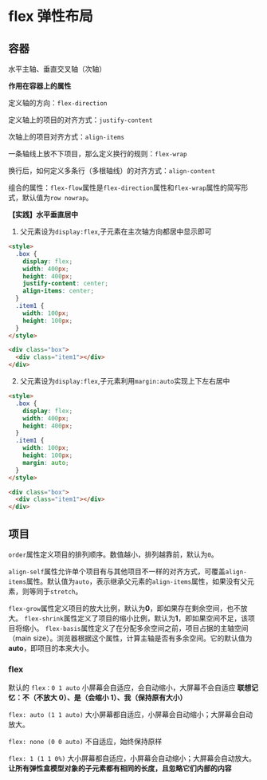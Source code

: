 # flex 弹性布局

## 容器

水平主轴、垂直交叉轴（次轴）

**作用在容器上的属性**

定义轴的方向：`flex-direction`

定义轴上的项目的对齐方式：`justify-content`

次轴上的项目对齐方式：`align-items`

一条轴线上放不下项目，那么定义换行的规则：`flex-wrap`

换行后，如何定义多条行（多根轴线）的对齐方式：`align-content`

组合的属性：`flex-flow`属性是`flex-direction`属性和`flex-wrap`属性的简写形式，默认值为`row nowrap`。

**【实践】水平垂直居中**

1. 父元素设为`display:flex`,子元素在主次轴方向都居中显示即可

```html
<style>
  .box {
    display: flex;
    width: 400px;
    height: 400px;
    justify-content: center;
    align-items: center;
  }
  .item1 {
    width: 100px;
    height: 100px;
  }
</style>

<div class="box">
  <div class="item1"></div>
</div>
```

2. 父元素设为`display:flex`,子元素利用`margin:auto`实现上下左右居中

```html
<style>
  .box {
    display: flex;
    width: 400px;
    height: 400px;
  }
  .item1 {
    width: 100px;
    height: 100px;
    margin: auto;
  }
</style>

<div class="box">
  <div class="item1"></div>
</div>
```

## 项目

`order`属性定义项目的排列顺序。数值越小，排列越靠前，默认为`0`。

`align-self`属性允许单个项目有与其他项目不一样的对齐方式，可覆盖`align-items`属性。默认值为`auto`，表示继承父元素的`align-items`属性，如果没有父元素，则等同于`stretch`。

`flex-grow`属性定义项目的放大比例，默认为**0**，即如果存在剩余空间，也不放大。
`flex-shrink`属性定义了项目的缩小比例，默认为**1**，即如果空间不足，该项目将缩小。
`flex-basis`属性定义了在分配多余空间之前，项目占据的主轴空间（main size）。浏览器根据这个属性，计算主轴是否有多余空间。它的默认值为**auto**，即项目的本来大小。

### flex

默认的 `flex：0 1 auto` 小屏幕会自适应，会自动缩小，大屏幕不会自适应 **联想记忆：不（不放大 0）、是（会缩小 1）、我（保持原有大小）**

`flex: auto (1 1 auto)` 大小屏幕都自适应，小屏幕会自动缩小；大屏幕会自动放大。

`flex: none (0 0 auto)` 不自适应，始终保持原样

`flex: 1 (1 1 0%)` 大小屏幕都自适应，小屏幕会自动缩小；大屏幕会自动放大。**让所有弹性盒模型对象的子元素都有相同的长度，且忽略它们内部的内容**
